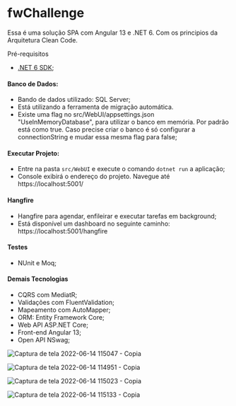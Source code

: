 # fwChallenge
Essa é uma solução SPA com Angular 13 e .NET 6. Com os principios da Arquitetura Clean Code.

Pré-requisitos
- [.NET 6 SDK](https://dotnet.microsoft.com/download/dotnet/6.0);

#### Banco de Dados:
  - Bando de dados utilizado: SQL Server;
  - Está utilizando a ferramenta de migração automática. 
  - Existe uma flag no src/WebUI/appsettings.json "UseInMemoryDatabase", para utilizar o banco em memória. Por padrão está como true. Caso precise criar o banco é só configurar a connectionString e mudar essa mesma flag para false;

#### Executar Projeto: 
  - Entre na pasta `src/WebUI` e execute o comando `dotnet run` a aplicação;
  - Console exibirá o endereço do projeto. Navegue até https://localhost:5001/

#### Hangfire
 - Hangfire para agendar, enfileirar e executar tarefas em background; 
 - Está disponível um dashboard no seguinte caminho: https://localhost:5001/hangfire

#### Testes
 - NUnit e Moq;
 
#### Demais Tecnologias
  - CQRS com MediatR;
  - Validações com FluentValidation;
  - Mapeamento com AutoMapper;
  - ORM: Entity Framework Core;
  - Web API ASP.NET Core;
  - Front-end Angular 13;
  - Open API NSwag;

![Captura de tela 2022-06-14 115047 - Copia](https://user-images.githubusercontent.com/19472422/173638571-309f2351-93bf-4947-90b9-6c4af5811a38.png)

![Captura de tela 2022-06-14 114951 - Copia](https://user-images.githubusercontent.com/19472422/173638691-aa95c182-892a-4baf-bd42-fd0702bf511f.png)

![Captura de tela 2022-06-14 115023 - Copia](https://user-images.githubusercontent.com/19472422/173638716-59d62879-3ac3-405d-9614-b513ea7ed45b.png)

![Captura de tela 2022-06-14 115133 - Copia](https://user-images.githubusercontent.com/19472422/173638737-ead98438-8229-4958-a4bd-e84ed653bae7.png)




